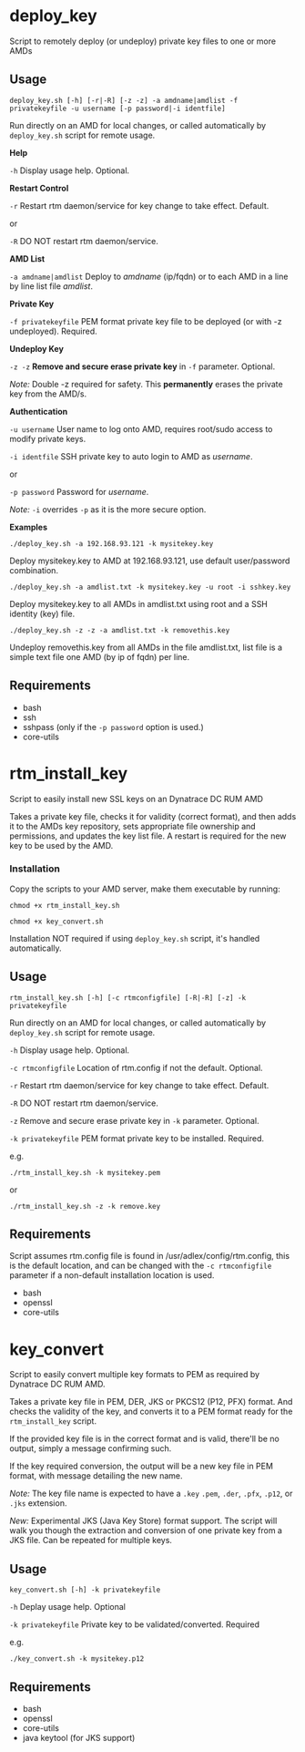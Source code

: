 # deploy_key
Script to remotely deploy (or undeploy) private key files to one or more AMDs

## Usage
`deploy_key.sh [-h] [-r|-R] [-z -z] -a amdname|amdlist -f privatekeyfile -u username [-p password|-i identfile]`

Run directly on an AMD for local changes, or called automatically by `deploy_key.sh` script for remote usage.



**Help**

`-h` Display usage help. Optional.



**Restart Control**

`-r` Restart rtm daemon/service for key change to take effect. Default.

or

`-R` DO NOT restart rtm daemon/service.



**AMD List**

`-a amdname|amdlist` Deploy to _amdname_ (ip/fqdn) or to each AMD in a line by line list file _amdlist_.



**Private Key**

`-f privatekeyfile`	PEM format private key file to be deployed (or with -z undeployed). Required.



**Undeploy Key**

`-z -z` **Remove and secure erase private key** in `-f` parameter. Optional. 

_Note:_ Double -z required for safety. This **permanently** erases the private key from the AMD/s.



**Authentication**

`-u username` User name to log onto AMD, requires root/sudo access to modify private keys.

`-i identfile` SSH private key to auto login to AMD as _username_.

or

`-p password` Password for _username_.

_Note:_ `-i` overrides `-p` as it is the more secure option.



**Examples**

`./deploy_key.sh -a 192.168.93.121 -k mysitekey.key`

Deploy mysitekey.key to AMD at 192.168.93.121, use default user/password combination.

`./deploy_key.sh -a amdlist.txt -k mysitekey.key -u root -i sshkey.key`

Deploy mysitekey.key to all AMDs in amdlist.txt using root and a SSH identity (key) file.

`./deploy_key.sh -z -z -a amdlist.txt -k removethis.key`

Undeploy removethis.key from all AMDs in the file amdlist.txt, list file is a simple text file one AMD (by ip of fqdn) per line.



## Requirements

* bash
* ssh
* sshpass (only if the `-p password` option is used.)
* core-utils





# rtm_install_key
Script to easily install new SSL keys on an Dynatrace DC RUM AMD

Takes a private key file, checks it for validity (correct format), and then adds it to the AMDs key repository, sets appropriate file ownership and permissions, and updates the key list file.
A restart is required for the new key to be used by the AMD.



### Installation
Copy the scripts to your AMD server, make them executable by running:

`chmod +x rtm_install_key.sh`

`chmod +x key_convert.sh`



Installation NOT required if using `deploy_key.sh` script, it's handled automatically.



## Usage
`rtm_install_key.sh [-h] [-c rtmconfigfile] [-R|-R] [-z] -k privatekeyfile`

Run directly on an AMD for local changes, or called automatically by `deploy_key.sh` script for remote usage.



`-h` Display usage help. Optional.

`-c rtmconfigfile` Location of rtm.config if not the default. Optional.

`-r` Restart rtm daemon/service for key change to take effect. Default.

`-R` DO NOT restart rtm daemon/service.

`-z` Remove and secure erase private key in `-k` parameter. Optional.

`-k privatekeyfile`	PEM format private key to be installed. Required.



e.g.

`./rtm_install_key.sh -k mysitekey.pem`

or

`./rtm_install_key.sh -z -k remove.key`



## Requirements
Script assumes rtm.config file is found in /usr/adlex/config/rtm.config, this is the default location, and can be changed with the `-c rtmconfigfile` parameter if a non-default installation location is used.

* bash
* openssl
* core-utils


# key_convert
Script to easily convert multiple key formats to PEM as required by Dynatrace DC RUM AMD.

Takes a private key file in PEM, DER, JKS or PKCS12 (P12, PFX) format. And checks the validity of the key, and converts it to a PEM format ready for the `rtm_install_key` script.

If the provided key file is in the correct format and is valid, there'll be no output, simply a message confirming such.

If the key required conversion, the output will be a new key file in PEM format, with message detailing the new name.

_Note:_ The key file name is expected to have a `.key` `.pem`, `.der`, `.pfx`, `.p12`, or `.jks` extension.

*New:* Experimental JKS (Java Key Store) format support. The script will walk you though the extraction and conversion of one private key from a JKS file. Can be repeated for multiple keys.



## Usage
`key_convert.sh [-h] -k privatekeyfile`

`-h` Deplay usage help. Optional

`-k privatekeyfile` Private key to be validated/converted. Required

e.g.

`./key_convert.sh -k mysitekey.p12`


## Requirements

* bash
* openssl
* core-utils
* java keytool (for JKS support)

 

